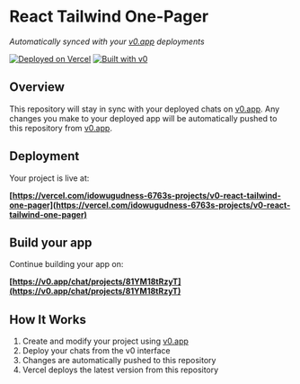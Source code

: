# React Tailwind One-Pager

*Automatically synced with your [v0.app](https://v0.app) deployments*

[![Deployed on Vercel](https://img.shields.io/badge/Deployed%20on-Vercel-black?style=for-the-badge&logo=vercel)](https://vercel.com/idowugudness-6763s-projects/v0-react-tailwind-one-pager)
[![Built with v0](https://img.shields.io/badge/Built%20with-v0.app-black?style=for-the-badge)](https://v0.app/chat/projects/81YM18tRzyT)

## Overview

This repository will stay in sync with your deployed chats on [v0.app](https://v0.app).
Any changes you make to your deployed app will be automatically pushed to this repository from [v0.app](https://v0.app).

## Deployment

Your project is live at:

**[https://vercel.com/idowugudness-6763s-projects/v0-react-tailwind-one-pager](https://vercel.com/idowugudness-6763s-projects/v0-react-tailwind-one-pager)**

## Build your app

Continue building your app on:

**[https://v0.app/chat/projects/81YM18tRzyT](https://v0.app/chat/projects/81YM18tRzyT)**

## How It Works

1. Create and modify your project using [v0.app](https://v0.app)
2. Deploy your chats from the v0 interface
3. Changes are automatically pushed to this repository
4. Vercel deploys the latest version from this repository